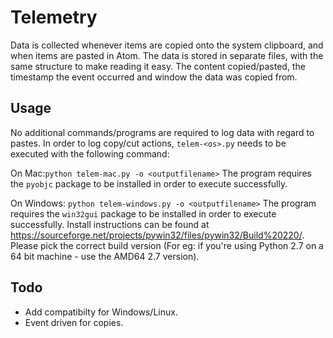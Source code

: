 # Telemetry

Data is collected whenever items are copied onto the system clipboard, and when items are pasted in Atom. The data is stored in separate files, with the same structure to make reading it easy. The content copied/pasted, the timestamp the event occurred and window the data was copied from.

## Usage
No additional commands/programs are required to log data with regard to pastes.
In order to log copy/cut actions, `telem-<os>.py` needs to be executed with the following command:

On Mac:`python telem-mac.py -o <outputfilename>`
The program requires the `pyobjc` package to be installed in order to execute successfully.


On Windows: `python telem-windows.py -o <outputfilename>`
The program requires the `win32gui` package to be installed in order to execute successfully. Install instructions can be found at https://sourceforge.net/projects/pywin32/files/pywin32/Build%20220/. Please pick the correct build version (For eg: if you're using Python 2.7 on a 64 bit machine - use the AMD64 2.7 version).


## Todo
- Add compatibilty for Windows/Linux.
- Event driven for copies.
